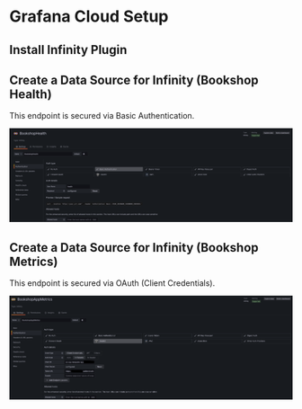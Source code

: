 # Grafana Cloud Setup



## Install Infinity Plugin


## Create a Data Source for Infinity (Bookshop Health)
This endpoint is secured via Basic Authentication.  

<img src="BookshopHealth-DataSource.png" width="1000">

## Create a Data Source for Infinity (Bookshop Metrics)
This endpoint is secured via OAuth (Client Credentials).  

<img src="BookshopAppMetrics-DataSource.png" width="1000">

